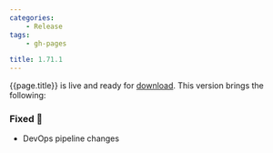 ```yaml
---
categories:
    - Release
tags:
    - gh-pages

title: 1.71.1
---
```


{{page.title}} is live and ready for [download](https://github.com/MaibornWolff/codecharta/releases/tag/{{page.title}}). This version brings the following:

### Fixed 🐞

-   DevOps pipeline changes
